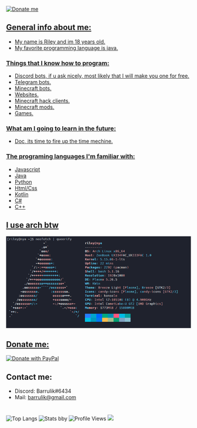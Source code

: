 <a href='https://ko-fi.com/barrulik' target='_blank'><img height='35' style='border:0px;height:46px;' src='https://az743702.vo.msecnd.net/cdn/kofi3.png?v=0' border='0' alt='Donate me' />
 
## General info about me:
 - My name is Riley and im 18 years old.
 - My favorite programming language is java.

### Things that I know how to program:
 - Discord bots, if u ask nicely, most likely that I will make you one for free.
 - Telegram bots.
 - Minecraft bots.
 - Websites.
 - Minecraft hack clients.
 - Minecraft mods.
 - Games.

### What am I going to learn in the future:
 - Doc, its time to fire up the time mechine.

### The programing languages I'm familiar with:
 - Javascript
 - Java
 - Python
 - Html/Css
 - Kotlin
 - C#
 - C++

## I use arch btw
![I use arch btw](./archbtw.png)
 
## Donate me:
<a href="https://www.paypal.com/donate/?hosted_button_id=JLDW7ZZX32SLN">
  <img src="https://raw.githubusercontent.com/stefan-niedermann/paypal-donate-button/master/paypal-donate-button.png" alt="Donate with PayPal" />
</a>


## Contact me:
 - Discord: Barrulik#6434
 - Mail: barrulik@gmail.com
#
![Top Langs](https://github-readme-stats.vercel.app/api/top-langs/?username=barrulik&theme=dark)
![Stats bby](https://github-readme-stats.vercel.app/api?username=barrulik&theme=dark)
![Profile Views](https://komarev.com/ghpvc/?username=barrulik)
![](https://hit.yhype.me/github/profile?user_id=62114976)
